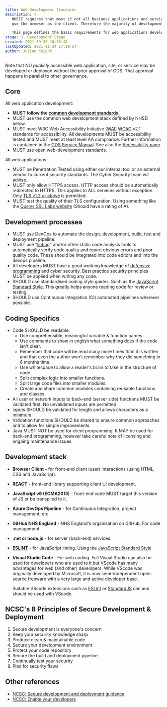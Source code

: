 ```yaml
---
title: Web Development Standards
description: >
   NHSEI requires that most if not all business applications and services with user-facing interfaces
   use the browser as the client. Therefore the majority of development should include web development.

   This page defines the basic requirements for web applications developed by and for NHSEI and NHSX.
stage: 3. Development Stage
created: 2021-09-30 10:35:48
lastUpdated: 2021-11-24 17:19:54
author: Julian Knight
---
```


Note that NO _publicly_ accessible web application, site, or service may be developed or deployed without the prior approval of GDS. That approval happens in parallel to other governance.

## Core

All web application development:

* **MUST follow the [common development standards](application-development/common-dev/readme).**
* MUST use the common web development stack defined by NHSEI below.
* MUST meet W3C Web Accessibility Initiative ([WAI](https://www.w3.org/WAI/)) [WCAG](https://www.w3.org/WAI/standards-guidelines/wcag/) v2.1 standards for accessibility. All developments MUST be accessibility tested and MUST meet at least level AA compliance. Further information is contained in the [GDS Service Manual](https://www.gov.uk/service-manual/helping-people-to-use-your-service/making-your-service-accessible-an-introduction#meeting-government-accessibility-requirements). See also the [Accessibility page](application-development/common-dev/accessibility).
* MUST use open web-development standards.

All web applications:

* MUST be Penetration Tested using either our internal tool or an external vendor to current security standards. The Cyber Security team will advise.
* MUST only allow HTTPS access. HTTP access should be automatically redirected to HTTPS. This applies to ALL services without exception. Only [TLS v1.2 or above](../../security/tls.md) is permitted.
* MUST test the quality of their TLS configuration. Using something like the [Qualys SSL Labs website](https://www.ssllabs.com/ssltest/) (Should have a rating of A).

## Development processes

* MUST use DevOps to automate the design, development, build, test and deployment pipeline.
* MUST use "[linting](https://developerexperience.io/practices/linting)" and/or other static code analysis tools to automatically verify code quality and report obvious errors and poor quality code. These should be integrated into code editors and into the devops pipeline.
* All developers MUST have a good working knowledge of [defensive programming](https://scottdorman.blog/2008/07/04/what-is-defensive-programming/) and cyber security. Best practice security principles MUST be applied when writing any code.
* SHOULD use standardised coding style guides. Such as the [JavaScript Standard Style](https://standardjs.com/). This greatly helps anyone reading code for review or testing.
* SHOULD use Continuous Integration (CI) automated pipelines wherever possible.

## Coding Specifics

* Code SHOULD be readable. 
  * Use comprehensible, meaningful variable & function names
  * Use comments to show in english what something does if the code isn't clear.
  * Remember that code will be read many more times than it is written and that even the author won't remember why they did something in 6 months time.
  * Use whitespace to allow a reader's brain to take in the structure of code.
  * Split complex logic into smaller functions.
  * Split large code files into smaller modules.
  * Create and share common modules containing reusable functions and classes.
* All user or network inputs to back-end (server side) functions MUST be validated first. No unvalidated inputs are permitted.
* Inputs SHOULD be validated for length and allows characters as a minimum.
* Validation functions SHOULD be shared to ensure common approaches and to allow for simple improvements.
* Java MUST NOT be used for client programming. It MAY be used for back-end programming, however take careful note of licensing and ongoing maintenance issues.

## Development stack

* **Browser Client** - for front-end client (user) interactions (using HTML, CSS and JavaScript).
* **REACT** - front-end library supporting client UI development.
* **JavaScript v6 (ECMA2015)** - front-end code MUST target this version of JS or be transpiled to it.
* **Azure DevOps Pipeline** - for Continuous Integration, project management, etc.
* **GitHub NHS England** - NHS England's organisation on GitHub. For code management.
* **.net or node.js** - for server (back-end) services.
* **[ESLINT](https://eslint.org/)** - for JavaScript linting. Using the [JavaScript Standard Style](https://standardjs.com/rules.html)
* **Visual Studio Code** - For web coding. Full Visual Studio can also be used for developers who are used to it but VScode has many advantages for web (and other) developers. While VScode was originally developed by Microsoft, it is now semi-independent open source freeware with a very large and active developer base.

  Suitable VScode extensions such as [ESLint](https://marketplace.visualstudio.com/items?itemName=dbaeumer.vscode-eslint) or [StandardJS](https://marketplace.visualstudio.com/items?itemName=standard.vscode-standard) can and should be used with VScode.

## NCSC's 8 Principles of Secure Development & Deployment

1. Secure development is everyone's concern
2. Keep your security knowledge sharp
3. Produce clean & maintainable code
4. Secure your development environment
5. Protect your code repository
6. Secure the build and deployment pipeline
7. Continually test your security
8. Plan for security flaws

## Other references

* [NCSC: Secure development and deployment guidance](https://www.ncsc.gov.uk/collection/developers-collection)
* [NCSC: Enable your developers](https://www.ncsc.gov.uk/collection/technology-assurance/principles-product-development/2-enable-your-developers)